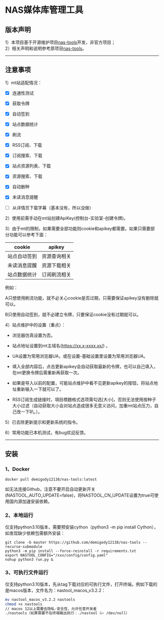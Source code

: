 # NAS媒体库管理工具

## 版本声明

1）本项目基于开源维护项目[nas-tools](https://github.com/hsuyelin/nas-tools)开发，非官方项目；  
2）相关声明和说明参考原项目[nas-tools](https://github.com/hsuyelin/nas-tools)。   

---

## 注意事项

1）mt站适配情况：  

- [x] 连通性测试

- [x] 获取令牌

- [x] 自动签到

- [x] 站点数据统计

- [x] 刷流

- [x] RSS订阅、下载

- [x] 订阅搜索、下载

- [x] 站点资源列表、下载

- [x] 资源搜索、下载

- [x] 自动删种

- [x] 未读消息提醒

- [ ] 从详情页下载字幕（基本没有，所以没做）



2）使用前需手动在mt站创建ApiKey(控制台-实验室-创建令牌)。


3）由于mt的限制，如果需要全部功能则cookie和apikey都需要。如果只需要部分功能可以参考下面：  

| cookie | apikey |
| ------ | ------ |
| 站点自动签到 | 资源查询相关 |
| 未读消息提醒 | 资源下载相关 |
| 站点数据统计 | 订阅刷流相关 |

例如：

A只想使用刷流功能，就不必关心cookie是否过期，只需要保证apikey没有删除就可以。  

B只使用自动签到，就不必建立令牌，只要保证cookie没有过期就可以。


4）站点维护中的设置（重点）：

- 浏览器仿真设置为否。

- 站点地址设置到mt主域名(https://xx.x-xxxx.xx/) 。

- UA设置为常用浏览器UA，或在设置-基础设置里设置为常用浏览器UA。

- 填入全部内容后，点击更新apikey会自动获取最新的令牌，也可以自己填入，在mt更换令牌后需重新再获取一次。

- 如果是导入以前的配置，可能站点维护中看不见更新apikey的按钮，将站点地址重新输入一下就可以了。

- RSS订阅生成链接时，項目標題格式选项需勾选[大小]，否则无法使用按种子大小过滤（自动获取大小会对站点造成很多无意义访问，加重mt站点压力，自己改一下叭。）。
  
  

5）已去除更新提示和更新系统的指令。

6）常用功能已本机测试，有bug欢迎反馈。


---

## 安装
### 1、Docker
```
docker pull demigody12138/nas-tools:latest
```

如无法连接Github，注意不要开启自动更新开关(NASTOOL_AUTO_UPDATE=false)，将NASTOOL_CN_UPDATE设置为true可使用国内源加速安装依赖。

### 2、本地运行
仅支持python3.10版本，需要预安装cython（python3 -m pip install Cython），如发现缺少依赖包需额外安装：
```
git clone -b master https://github.com/demigody12138/nas-tools --recurse-submodule 
python3 -m pip install --force-reinstall -r requirements.txt
export NASTOOL_CONFIG="/xxx/config/config.yaml"
nohup python3 run.py & 
```

### 3、可执行文件运行
仅支持python3.10版本，先从tag下载对应的可执行文件，打开终端，例如下载的是macos版本，文件名为：nastool_macos_v3.2.2：
```bash
mv nastool_macos_v3.2.2 nastools
chmod +x nastools
// macos 12以上需要去隐私-安全性，允许任意开发者
./nastools（如果需要不在终端输出执行：./nastool &> /dev/null）
```